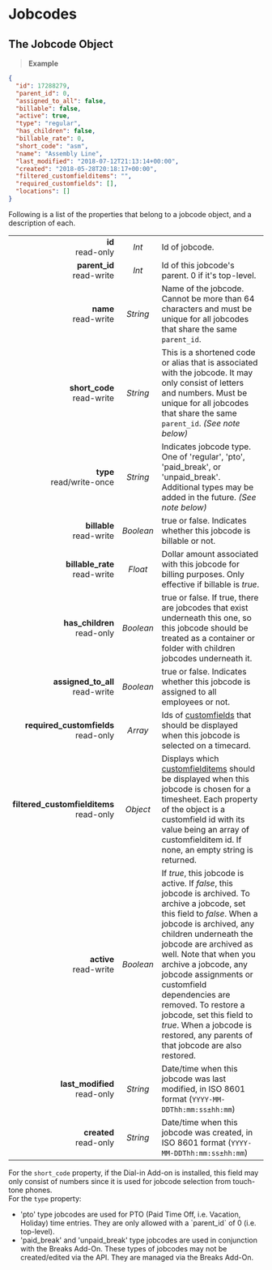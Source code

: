 # Jobcodes

## The Jobcode Object

 > **Example**

```json
{
  "id": 17288279,
  "parent_id": 0,
  "assigned_to_all": false,
  "billable": false,
  "active": true,
  "type": "regular",
  "has_children": false,
  "billable_rate": 0,
  "short_code": "asm",
  "name": "Assembly Line",
  "last_modified": "2018-07-12T21:13:14+00:00",
  "created": "2018-05-28T20:18:17+00:00",
  "filtered_customfielditems": "",
  "required_customfields": [],    
  "locations": []
}
```

Following is a list of the properties that belong to a jobcode object, and a description of each.

|                |             |             |
| -------------: | :---------: | ----------- |
| **id**<br/>read-only | _Int_ | Id of jobcode. |
| **parent_id**<br/>read-write | _Int_ | Id of this jobcode's parent. 0 if it's top-level. |
| **name**<br/>read-write | _String_ | Name of the jobcode. Cannot be more than 64 characters and must be unique for all jobcodes that share the same `parent_id`. |
| **short_code**<br/>read-write | _String_ | This is a shortened code or alias that is associated with the jobcode. It may only consist of letters and numbers. Must be unique for all jobcodes that share the same `parent_id`. _(See note below)_ |
| **type**<br/>read/write-once | _String_ | Indicates jobcode type. One of 'regular', 'pto', 'paid_break', or 'unpaid_break'. Additional types may be added in the future. _(See note below)_ |
| **billable**<br/>read-write | _Boolean_ | true or false. Indicates whether this jobcode is billable or not. |
| **billable_rate**<br/>read-write | _Float_ | Dollar amount associated with this jobcode for billing purposes. Only effective if billable is _true_. |
| **has_children**<br/>read-only | _Boolean_ | true or false. If true, there are jobcodes that exist underneath this one, so this jobcode should be treated as a container or folder with children jobcodes underneath it. |
| **assigned_to_all**<br/>read-write | _Boolean_ | true or false. Indicates whether this jobcode is assigned to all employees or not. |
| **required_customfields**<br/>read-only | _Array_ | Ids of [customfields](#the-custom-field-object) that should be displayed when this jobcode is selected on a timecard. |
| **filtered_customfielditems**<br/>read-only | _Object_ | Displays which [customfielditems](#the-custom-field-item-object) should be displayed when this jobcode is chosen for a timesheet. Each property of the object is a customfield id with its value being an array of customfielditem id.  If none, an empty string is returned. |
| **active**<br/>read-write | _Boolean_ | If _true_, this jobcode is active. If _false_, this jobcode is archived. To archive a jobcode, set this field to _false_. When a jobcode is archived, any children underneath the jobcode are archived as well. Note that when you archive a jobcode, any jobcode assignments or customfield dependencies are removed.  To restore a jobcode, set this field to _true_. When a jobcode is restored, any parents of that jobcode are also restored. |
| **last_modified**<br/>read-only | _String_ | Date/time when this jobcode was last modified, in ISO 8601 format (`YYYY-MM-DDThh:mm:ss±hh:mm`) |
| **created**<br/>read-only | _String_ | Date/time when this jobcode was created, in ISO 8601 format (`YYYY-MM-DDThh:mm:ss±hh:mm`) |

<aside class="notice">
For the <code>short_code</code> property, if the Dial-in Add-on is installed, this field may only consist of numbers since it is used for jobcode selection from touch-tone phones.
</aside>

<aside class="notice">
For the <code>type</code> property:
<ul>
	<li>'pto' type jobcodes are used for PTO (Paid Time Off, i.e. Vacation, Holiday) time entries. They are only allowed with a `parent_id` of 0 (i.e. top-level).</li>
	<li>'paid_break' and 'unpaid_break' type jobcodes are used in conjunction with the Breaks Add-On. These types of jobcodes may not be created/edited via the API. They are managed via the Breaks Add-On.</li>
</ul>
</aside>
